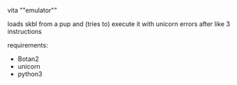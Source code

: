 vita ""emulator""

loads skbl from a pup and (tries to) execute it with unicorn
errors after like 3 instructions

requirements:
- Botan2
- unicorn
- python3
